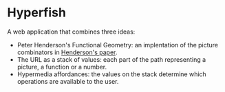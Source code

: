 # Hyperfish

A web application that combines three ideas:
* Peter Henderson's Functional Geometry: an implentation of the picture combinators in [Henderson's paper](https://eprints.soton.ac.uk/257577/1/funcgeo2.pdf).
* The URL as a stack of values: each part of the path representing a picture, a function or a number.
* Hypermedia affordances: the values on the stack determine which operations are available to the user.
